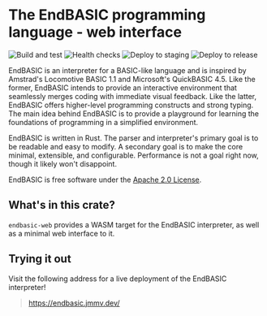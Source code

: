 # The EndBASIC programming language - web interface

![Build and test](https://github.com/jmmv/endbasic/workflows/Build%20and%20test/badge.svg)
![Health checks](https://github.com/jmmv/endbasic/workflows/Health%20checks/badge.svg)
![Deploy to staging](https://github.com/jmmv/endbasic/workflows/Deploy%20to%20staging/badge.svg)
![Deploy to release](https://github.com/jmmv/endbasic/workflows/Deploy%20to%20release/badge.svg)

EndBASIC is an interpreter for a BASIC-like language and is inspired by
Amstrad's Locomotive BASIC 1.1 and Microsoft's QuickBASIC 4.5.  Like the former,
EndBASIC intends to provide an interactive environment that seamlessly merges
coding with immediate visual feedback.  Like the latter, EndBASIC offers
higher-level programming constructs and strong typing.  The main idea behind
EndBASIC is to provide a playground for learning the foundations of programming
in a simplified environment.

EndBASIC is written in Rust.  The parser and interpreter's primary goal is to
be readable and easy to modify.  A secondary goal is to make the core minimal,
extensible, and configurable.  Performance is not a goal right now, though it
likely won't disappoint.

EndBASIC is free software under the [Apache 2.0 License](LICENSE).

## What's in this crate?

`endbasic-web` provides a WASM target for the EndBASIC interpreter, as well as
a minimal web interface to it.

## Trying it out

Visit the following address for a live deployment of the EndBASIC interpreter!

> https://endbasic.jmmv.dev/
